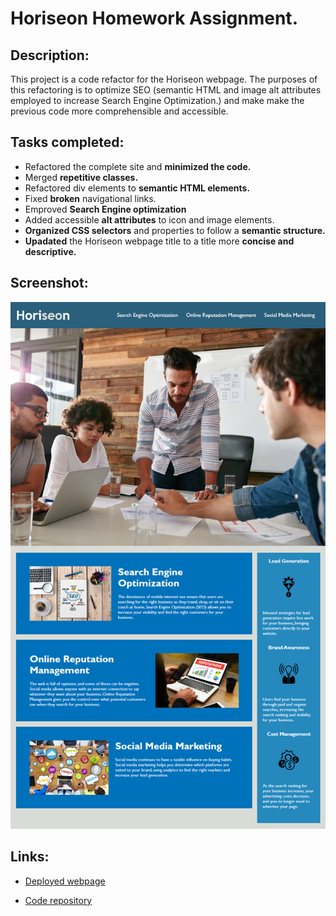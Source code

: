 # Horiseon Homework Assignment.

## Description:
This project is a code refactor for the Horiseon webpage. The purposes of this refactoring is to optimize SEO (semantic HTML and image alt attributes employed to increase Search Engine Optimization.) and make make the previous code more comprehensible and accessible. 

## Tasks completed:
* Refactored the complete site and **minimized the code.**
* Merged **repetitive classes.**
* Refactored div elements to **semantic HTML elements.**
* Fixed **broken** navigational links.
* Emproved **Search Engine optimization**
* Added accessible **alt attributes** to icon and image elements.
* **Organized CSS selectors** and properties to follow a **semantic structure.**
* **Upadated** the Horiseon webpage title to a title more **concise and descriptive.**

## Screenshot:

![alt text](./assets/images/webpage.png)

## Links:
* <ins>[Deployed webpage](https://lazrekm.github.io/Refactoring-a-webpage-for-a-Marketing-Agency/)</ins>

* <ins>[Code repository](https://github.com/lazrekm/Refactoring-a-webpage-for-a-Marketing-Agency)</ins>